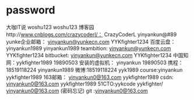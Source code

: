 # password


大咖IT说 woshu123 woshu123
博客园http://www.cnblogs.com/crazycoderl/： CrazyCoderL  yinyankun@#89
yunke企业邮箱： yinyankun@yunkecn.com     YYKfighter1234
百度云盘： yinyankun1989   yinyankun1989
teambition: yinyankun@yunkecn.com     YYKfighter1234
bitbucket:  yinyankun@yunkecn.com     YYKfighter1234
中国知网：yykfighter1989  19890503
安装的虚拟机： yinyankun  19890503
携程：18519118224  yinyankun1989
微博:18519118224   yyk1989
course:yinyankun yykfighter1989
163邮箱： yinyankun0@163.com  yykfighter1989
csdn: yinyankun0@163.com  yykfighter1989
51CTO:yykcode  yykfighter/   yinyankun0@163.com (密码忘记)
git :yinyankun0@163.com

